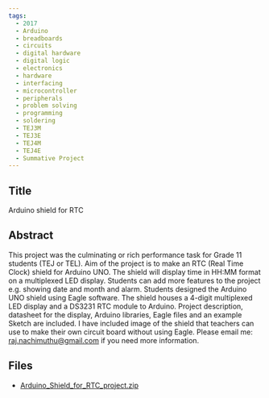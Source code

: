 ```yaml
---
tags:
  - 2017
  - Arduino
  - breadboards
  - circuits
  - digital hardware
  - digital logic
  - electronics
  - hardware
  - interfacing
  - microcontroller
  - peripherals
  - problem solving
  - programming
  - soldering
  - TEJ3M
  - TEJ3E
  - TEJ4M
  - TEJ4E
  - Summative Project
---
```

    
## Title

Arduino shield for RTC

## Abstract

This project was the culminating or rich performance task for Grade 11
students (TEJ or TEL). Aim of the project is to make an RTC (Real Time
Clock) shield for Arduino UNO. The shield will display time in HH:MM
format on a multiplexed LED display. Students can add more features to
the project e.g. showing date and month and alarm. Students designed
the Arduino UNO shield using Eagle software. The shield houses a
4-digit multiplexed LED display and a DS3231 RTC module to Arduino.
Project description, datasheet for the display, Arduino libraries,
Eagle files and an example Sketch are included. I have included image
of the shield that teachers can use to make their own circuit board
without using Eagle. Please email me: raj.nachimuthu@gmail.com if you
need more information.

## Files

- [Arduino_Shield_for_RTC_project.zip](https://www.russellgordon.ca/acse/cemc-cse-resources/resources/2017/Raj__Nachimuthu/Arduino_Shield_for_RTC_project.zip)
